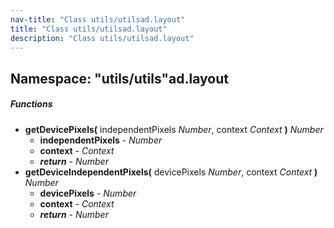 ```yaml
---
nav-title: "Class utils/utilsad.layout"
title: "Class utils/utilsad.layout"
description: "Class utils/utilsad.layout"
---
```

## Namespace: "utils/utils"ad.layout

##### Functions
 - **getDevicePixels(** independentPixels _Number_, context _Context_ **)** _Number_
   - **independentPixels** - _Number_
   - **context** - _Context_
   - _**return**_ - _Number_
 - **getDeviceIndependentPixels(** devicePixels _Number_, context _Context_ **)** _Number_
   - **devicePixels** - _Number_
   - **context** - _Context_
   - _**return**_ - _Number_